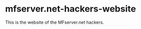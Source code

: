 mfserver.net-hackers-website
============================

This is the website of the MFserver.net hackers. 
